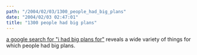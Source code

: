 ```yaml
---
path: "/2004/02/03/1300_people_had_big_plans" 
date: "2004/02/03 02:47:01" 
title: "1300 people had big plans" 
---
```

<p><a href="http://www.google.com/search?q=%22i+had+big+plans+for%22">a google search for "i had big plans for"</a> reveals a wide variety of things for which people had big plans.</p>